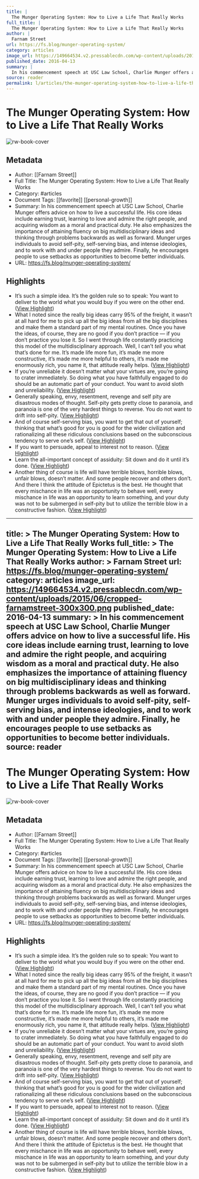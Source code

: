 ```yaml
---
title: |
  The Munger Operating System: How to Live a Life That Really Works
full_title: |
  The Munger Operating System: How to Live a Life That Really Works
author: |
  Farnam Street
url: https://fs.blog/munger-operating-system/
category: articles
image_url: https://149664534.v2.pressablecdn.com/wp-content/uploads/2015/06/cropped-farnamstreet-300x300.png
published_date: 2016-04-13
summary: |
  In his commencement speech at USC Law School, Charlie Munger offers advice on how to live a successful life. His core ideas include earning trust, learning to love and admire the right people, and acquiring wisdom as a moral and practical duty. He also emphasizes the importance of attaining fluency on big multidisciplinary ideas and thinking through problems backwards as well as forward. Munger urges individuals to avoid self-pity, self-serving bias, and intense ideologies, and to work with and under people they admire. Finally, he encourages people to use setbacks as opportunities to become better individuals.
source: reader
permalink: l/articles/the-munger-operating-system-how-to-live-a-life-that-really-works
---
```

# The Munger Operating System: How to Live a Life That Really Works

![rw-book-cover](https://149664534.v2.pressablecdn.com/wp-content/uploads/2015/06/cropped-farnamstreet-300x300.png)

## Metadata
- Author: [[Farnam Street]]
- Full Title: The Munger Operating System: How to Live a Life That Really Works
- Category: #articles
- Document Tags: [[favorite]] [[personal-growth]] 
- Summary: In his commencement speech at USC Law School, Charlie Munger offers advice on how to live a successful life. His core ideas include earning trust, learning to love and admire the right people, and acquiring wisdom as a moral and practical duty. He also emphasizes the importance of attaining fluency on big multidisciplinary ideas and thinking through problems backwards as well as forward. Munger urges individuals to avoid self-pity, self-serving bias, and intense ideologies, and to work with and under people they admire. Finally, he encourages people to use setbacks as opportunities to become better individuals.
- URL: https://fs.blog/munger-operating-system/

## Highlights
- It’s such a simple idea. It’s the golden rule so to speak: You want to deliver to the world what you would buy if you were on the other end. ([View Highlight](https://read.readwise.io/read/01hjra26cnyjjdph4gpmg4s4wr))
- What I noted since the really big ideas carry 95% of the freight, it wasn’t at all hard for me to pick up all the big ideas from all the big disciplines and make them a standard part of my mental routines. Once you have the ideas, of course, they are no good if you don’t practice — if you don’t practice you lose it.
  So I went through life constantly practicing this model of the multidisciplinary approach. Well, I can’t *tell* you what that’s done for me. It’s made life more fun, it’s made me more constructive, it’s made me more helpful to others, it’s made me enormously rich, you name it, that attitude really helps. ([View Highlight](https://read.readwise.io/read/01hnn572ek149zs4v5c672xhgj))
- If you’re unreliable it doesn’t matter what your virtues are, you’re going to crater immediately. So doing what you have faithfully engaged to do should be an automatic part of your conduct. You want to avoid sloth and unreliability. ([View Highlight](https://read.readwise.io/read/01hjra533v2cxw9xr4d64z4gmm))
- Generally speaking, envy, resentment, revenge and self pity are disastrous modes of thought. Self-pity gets pretty close to paranoia, and paranoia is one of the very hardest things to reverse. You do not want to drift into self-pity. ([View Highlight](https://read.readwise.io/read/01hjra6p32ycgcq7k09ry60d6m))
- And of course self-serving bias, you want to get that out of yourself; thinking that what’s good for you is good for the wider civilization and rationalizing all these ridiculous conclusions based on the subconscious tendency to serve one’s self. ([View Highlight](https://read.readwise.io/read/01hjra80m0bp99330wrrwcjrmk))
- If you want to persuade, appeal to interest not to reason. ([View Highlight](https://read.readwise.io/read/01hjra9cw755ymx6scm23v8wa0))
- Learn the all-important concept of assiduity: Sit down and do it until it’s done. ([View Highlight](https://read.readwise.io/read/01hjracvm060dskz7mbs1a7f04))
- Another thing of course is life will have terrible blows, horrible blows, unfair blows, doesn’t matter. And some people recover and others don’t. And there I think the attitude of Epictetus is the best. He thought that every mischance in life was an opportunity to behave well, every mischance in life was an opportunity to learn something, and your duty was not to be submerged in self-pity but to utilize the terrible blow in a constructive fashion. ([View Highlight](https://read.readwise.io/read/01hjraddvgg4fjr2x3bay2chzf))


---
title: >
  The Munger Operating System: How to Live a Life That Really Works
full_title: >
  The Munger Operating System: How to Live a Life That Really Works
author: >
  Farnam Street
url: https://fs.blog/munger-operating-system/
category: articles
image_url: https://149664534.v2.pressablecdn.com/wp-content/uploads/2015/06/cropped-farnamstreet-300x300.png
published_date: 2016-04-13
summary: >
  In his commencement speech at USC Law School, Charlie Munger offers advice on how to live a successful life. His core ideas include earning trust, learning to love and admire the right people, and acquiring wisdom as a moral and practical duty. He also emphasizes the importance of attaining fluency on big multidisciplinary ideas and thinking through problems backwards as well as forward. Munger urges individuals to avoid self-pity, self-serving bias, and intense ideologies, and to work with and under people they admire. Finally, he encourages people to use setbacks as opportunities to become better individuals.
source: reader
---
# The Munger Operating System: How to Live a Life That Really Works

![rw-book-cover](https://149664534.v2.pressablecdn.com/wp-content/uploads/2015/06/cropped-farnamstreet-300x300.png)

## Metadata
- Author: [[Farnam Street]]
- Full Title: The Munger Operating System: How to Live a Life That Really Works
- Category: #articles
- Document Tags: [[favorite]] [[personal-growth]] 
- Summary: In his commencement speech at USC Law School, Charlie Munger offers advice on how to live a successful life. His core ideas include earning trust, learning to love and admire the right people, and acquiring wisdom as a moral and practical duty. He also emphasizes the importance of attaining fluency on big multidisciplinary ideas and thinking through problems backwards as well as forward. Munger urges individuals to avoid self-pity, self-serving bias, and intense ideologies, and to work with and under people they admire. Finally, he encourages people to use setbacks as opportunities to become better individuals.
- URL: https://fs.blog/munger-operating-system/

## Highlights
- It’s such a simple idea. It’s the golden rule so to speak: You want to deliver to the world what you would buy if you were on the other end. ([View Highlight](https://read.readwise.io/read/01hjra26cnyjjdph4gpmg4s4wr))
- What I noted since the really big ideas carry 95% of the freight, it wasn’t at all hard for me to pick up all the big ideas from all the big disciplines and make them a standard part of my mental routines. Once you have the ideas, of course, they are no good if you don’t practice — if you don’t practice you lose it.
  So I went through life constantly practicing this model of the multidisciplinary approach. Well, I can’t *tell* you what that’s done for me. It’s made life more fun, it’s made me more constructive, it’s made me more helpful to others, it’s made me enormously rich, you name it, that attitude really helps. ([View Highlight](https://read.readwise.io/read/01hnn572ek149zs4v5c672xhgj))
- If you’re unreliable it doesn’t matter what your virtues are, you’re going to crater immediately. So doing what you have faithfully engaged to do should be an automatic part of your conduct. You want to avoid sloth and unreliability. ([View Highlight](https://read.readwise.io/read/01hjra533v2cxw9xr4d64z4gmm))
- Generally speaking, envy, resentment, revenge and self pity are disastrous modes of thought. Self-pity gets pretty close to paranoia, and paranoia is one of the very hardest things to reverse. You do not want to drift into self-pity. ([View Highlight](https://read.readwise.io/read/01hjra6p32ycgcq7k09ry60d6m))
- And of course self-serving bias, you want to get that out of yourself; thinking that what’s good for you is good for the wider civilization and rationalizing all these ridiculous conclusions based on the subconscious tendency to serve one’s self. ([View Highlight](https://read.readwise.io/read/01hjra80m0bp99330wrrwcjrmk))
- If you want to persuade, appeal to interest not to reason. ([View Highlight](https://read.readwise.io/read/01hjra9cw755ymx6scm23v8wa0))
- Learn the all-important concept of assiduity: Sit down and do it until it’s done. ([View Highlight](https://read.readwise.io/read/01hjracvm060dskz7mbs1a7f04))
- Another thing of course is life will have terrible blows, horrible blows, unfair blows, doesn’t matter. And some people recover and others don’t. And there I think the attitude of Epictetus is the best. He thought that every mischance in life was an opportunity to behave well, every mischance in life was an opportunity to learn something, and your duty was not to be submerged in self-pity but to utilize the terrible blow in a constructive fashion. ([View Highlight](https://read.readwise.io/read/01hjraddvgg4fjr2x3bay2chzf))


